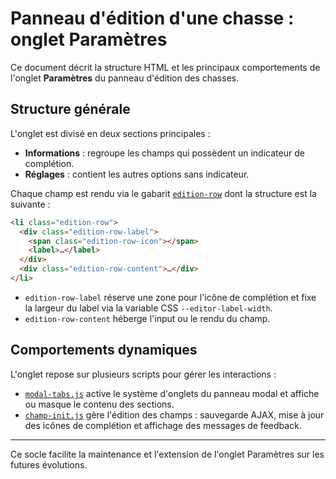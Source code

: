 # Panneau d'édition d'une chasse : onglet Paramètres

Ce document décrit la structure HTML et les principaux comportements de l'onglet **Paramètres** du panneau d'édition des chasses.

## Structure générale

L'onglet est divisé en deux sections principales :

- **Informations** : regroupe les champs qui possèdent un indicateur de complétion.
- **Réglages** : contient les autres options sans indicateur.

Chaque champ est rendu via le gabarit [`edition-row`](../template-parts/common/edition-row.php) dont la structure est la suivante :

```html
<li class="edition-row">
  <div class="edition-row-label">
    <span class="edition-row-icon"></span>
    <label>…</label>
  </div>
  <div class="edition-row-content">…</div>
</li>
```

- `edition-row-label` réserve une zone pour l'icône de complétion et fixe la largeur du label via la variable CSS `--editor-label-width`.
- `edition-row-content` héberge l'input ou le rendu du champ.

## Comportements dynamiques

L'onglet repose sur plusieurs scripts pour gérer les interactions :

- [`modal-tabs.js`](../assets/js/core/modal-tabs.js) active le système d'onglets du panneau modal et affiche ou masque le contenu des sections.
- [`champ-init.js`](../assets/js/core/champ-init.js) gère l'édition des champs : sauvegarde AJAX, mise à jour des icônes de complétion et affichage des messages de feedback.

---
Ce socle facilite la maintenance et l'extension de l'onglet Paramètres sur les futures évolutions.

